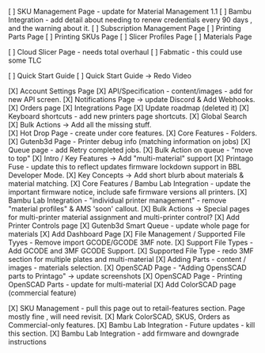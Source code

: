[ ] SKU Management Page - update for Material Management 1.1
[ ] Bambu Integration - add detail about needing to renew credentials every 90 days , and the warning about it.
[ ] Subscription Management Page
[ ] Printing Parts Page
[ ] Printing SKUs Page
[ ] Slicer Profiles Page
[ ] Materials Page

[ ] Cloud Slicer Page - needs total overhaul
[ ] Fabmatic - this could use some TLC

[ ] Quick Start Guide
[ ] Quick Start Guide -> Redo Video 

[X] Account Settings Page
[X] API/Specification - content/images - add for new API screen.
[X] Notifications Page -> update Discord & Add Webhooks.
[X] Orders page
[X] Integrations Page
[X] Update roadmap (deleted it)
[X] Keyboard shortcuts - add new printers page shortcuts.
[X] Global Search
[X] Bulk Actions -> Add all the missing stuff.  
[X] Hot Drop Page - create under core features.
[X] Core Features - Folders.
[X] Gutenb3d Page - Printer debug info (matching information on jobs)
[X] Queue page - add Retry completed jobs.
[X] Bulk Action on queue - "move to top"
[X] Intro / Key Features -> Add "multi-material" support 
[X] Printago Fuse - update this to reflect updates firmware lockdown support in BBL Developer Mode.
[X] Key Concepts -> Add short blurb about materials & material matching.
[X] Core Features / Bambu Lab Integration - update the important firmware notice, include safe firmware versions all printers.
[X] Bambu Lab Integration - "individual printer management" - remove "material profiles" & AMS 'soon' callout.
[X] Bulk Actions -> Special pages for multi-printer material assignment	and multi-printer control?
[X] Add Printer Controls page
[X] Gutenb3d Smart Queue - update whole page for materials 
[X] Add Dashboard Page
[X] File Management / Supported File Tyyes - Remove import GCODE/GCODE 3MF note.
[X] Support File Types - Add GCODE and 3MF GCODE Support.
[X] Supported File Type - redo 3MF section for multiple plates and multi-material
[X] Adding Parts - content / images - materials selection.
[X] OpenSCAD Page - "Adding OpensSCAD parts to Printago" -> update screenshots
[X] OpenSCAD Page - Printing OpenSCAD Parts - update for multi-material
[X] Add ColorSCAD page (commercial feature)

[X] SKU Management - pull this page out to retail-features section.  Page mostly fine , will need revisit.
[X] Mark ColorSCAD, SKUS, Orders as Commercial-only features.
[X] Bambu Lab Integration -  Future updates - kill this section.
[X] Bambu Lab Integration - add firmware and downgrade instructions